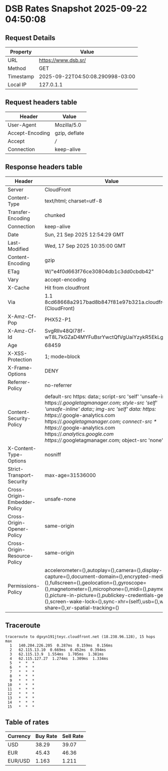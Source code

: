 # DSB Rates Snapshot 2025-09-22 04:50:08
## Request Details

| Property | Value |
|----------|-------|
| URL | https://www.dsb.sr/ |
| Method | GET |
| Timestamp | 2025-09-22T04:50:08.290998-03:00 |
| Local IP | 127.0.1.1 |
    
## Request headers table

| Header | Value |
|--------|-------|
| User-Agent | Mozilla/5.0 |
| Accept-Encoding | gzip, deflate |
| Accept | */* |
| Connection | keep-alive |

    
## Response headers table
| Header | Value |
|--------|-------|
| Server | CloudFront |
| Content-Type | text/html; charset=utf-8 |
| Transfer-Encoding | chunked |
| Connection | keep-alive |
| Date | Sun, 21 Sep 2025 12:54:29 GMT |
| Last-Modified | Wed, 17 Sep 2025 10:35:00 GMT |
| Content-Encoding | gzip |
| ETag | W/"e4f0d663f76ce30804db1c3dd0cbdb42" |
| Vary | accept-encoding |
| X-Cache | Hit from cloudfront |
| Via | 1.1 8cd68668a2917bad8b847f81e97b321a.cloudfront.net (CloudFront) |
| X-Amz-Cf-Pop | PHX52-P1 |
| X-Amz-Cf-Id | SvgRIIv48Ql78f-wT8L7kGZaD4MYFuBsrYwctQfVgUaiYzykR5EkLg== |
| Age | 68459 |
| X-XSS-Protection | 1; mode=block |
| X-Frame-Options | DENY |
| Referrer-Policy | no-referrer |
| Content-Security-Policy | default-src https: data:; script-src 'self' 'unsafe-inline' https://*.googletagmanager.com; style-src 'self' 'unsafe-inline' data:; img-src 'self' data: https: https://*.google-analytics.com https://*.googletagmanager.com; connect-src * https://*.google-analytics.com https://*.analytics.google.com https://*.googletagmanager.com; object-src 'none' |
| X-Content-Type-Options | nosniff |
| Strict-Transport-Security | max-age=31536000 |
| Cross-Origin-Embedder-Policy | unsafe-none |
| Cross-Origin-Opener-Policy | same-origin |
| Cross-Origin-Resource-Policy | same-origin |
| Permissions-Policy | accelerometer=(),autoplay=(),camera=(),display-capture=(),document-domain=(),encrypted-media=(),fullscreen=(),geolocation=(),gyroscope=(),magnetometer=(),microphone=(),midi=(),payment=(),picture-in-picture=(),publickey-credentials-get=(),screen-wake-lock=(),sync-xhr=(self),usb=(),web-share=(),xr-spatial-tracking=() |

## Traceroute 

```
traceroute to dgxyn191jteyc.cloudfront.net (18.238.96.128), 15 hops max
  1   140.204.226.205  0.287ms  0.159ms  0.156ms 
  2   62.115.13.10  0.669ms  0.452ms  0.394ms 
  3   62.115.13.9  1.554ms  1.705ms  1.381ms 
  4   62.115.127.27  1.274ms  1.309ms  1.334ms 
  5   *  *  * 
  6   *  *  * 
  7   *  *  * 
  8   *  *  * 
  9   *  *  * 
 10   *  *  * 
 11   *  *  * 
 12   *  *  * 
 13   *  *  * 
 14   *  *  * 
 15   *  *  * 

```


## Table of rates

| Currency | Buy Rate | Sell Rate |
|----------|----------|-----------|
| USD | 38.29 | 39.07 |
| EUR | 45.43 | 46.36 |
| EUR/USD | 1.163 | 1.211 |

